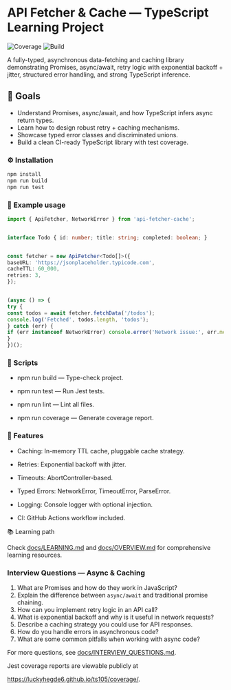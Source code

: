 # API Fetcher & Cache — TypeScript Learning Project

![Coverage](./coverage-badge.svg)
![Build](./build-badge.svg)

A fully-typed, asynchronous data-fetching and caching library demonstrating Promises, async/await, retry logic with exponential backoff + jitter, structured error handling, and strong TypeScript inference.

## 🧩 Goals

- Understand Promises, async/await, and how TypeScript infers async return types.
- Learn how to design robust retry + caching mechanisms.
- Showcase typed error classes and discriminated unions.
- Build a clean CI-ready TypeScript library with test coverage.

### ⚙️ Installation

```bash
npm install
npm run build
npm run test
```

### 🧠 Example usage

```typescript
import { ApiFetcher, NetworkError } from 'api-fetcher-cache';


interface Todo { id: number; title: string; completed: boolean; }


const fetcher = new ApiFetcher<Todo[]>({
baseURL: 'https://jsonplaceholder.typicode.com',
cacheTTL: 60_000,
retries: 3,
});


(async () => {
try {
const todos = await fetcher.fetchData('/todos');
console.log('Fetched', todos.length, 'todos');
} catch (err) {
if (err instanceof NetworkError) console.error('Network issue:', err.message);
}
})();
```

### 🧪 Scripts

- npm run build — Type-check project.

- npm run test — Run Jest tests.

- npm run lint — Lint all files.

- npm run coverage — Generate coverage report.

### 🧰 Features

- Caching: In-memory TTL cache, pluggable cache strategy.

- Retries: Exponential backoff with jitter.

- Timeouts: AbortController-based.

- Typed Errors: NetworkError, TimeoutError, ParseError.

- Logging: Console logger with optional injection.

- CI: GitHub Actions workflow included.

📚 Learning path

Check [docs/LEARNING.md](docs/LEARNING.md) and [docs/OVERVIEW.md](docs/OVERVIEW.md) for comprehensive learning resources.

### Interview Questions — Async & Caching

1. What are Promises and how do they work in JavaScript?
2. Explain the difference between `async/await` and traditional promise chaining.
3. How can you implement retry logic in an API call?
4. What is exponential backoff and why is it useful in network requests?
5. Describe a caching strategy you could use for API responses.
6. How do you handle errors in asynchronous code?
7. What are some common pitfalls when working with async code?

For more questions, see [docs/INTERVIEW_QUESTIONS.md](docs/INTERVIEW_QUESTIONS.md).

Jest coverage reports are viewable publicly at

https://luckyhegde6.github.io/ts105/coverage/.
